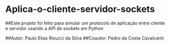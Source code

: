 # Aplica-o-cliente-servidor-sockets

##Este projeto foi feito para simular um protocolo de aplicação entre cliente e servidor usando a API de sockets em Python

##Autor: Paulo Elias Risucci da Silva
##Coautor: Pedro da Costa Cavalcanti
